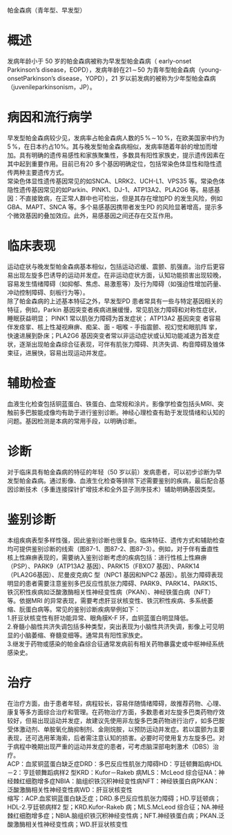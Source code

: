 帕金森病（青年型、早发型）  
# 概述  
发病年龄小于 50  岁的帕金森病被称为早发型帕金森病（ early-onset Parkinson’s disease，EOPD），发病年龄在$21\!\sim\!50$ 为青年型帕金森病（young-onsetParkinson’s disease，YOPD），21 岁以前发病的被称为少年型帕金森病（juvenileparkinsonism，JP）。  
# 病因和流行病学  
早发型帕金森病较少见，发病率占帕金森病人数的$5\,\%\!\sim\!10\,\%$，在欧美国家中约为$5\,\%$，在日本约占$10\%$。其与晚发型帕金森病相似，发病率随着年龄的增加而增加。具有明确的遗传易感性和家族聚集性，多数具有阳性家族史，提示遗传因素在其中起到重要作用。目前已有20 多个基因明确定位，包括常染色体显性和隐性遗传两种主要遗传方式。  
常染色体显性遗传基因常见的如SNCA、LRRK2、UCH-L1、VPS35 等。常染色体隐性遗传基因常见的如Parkin、PINK1、DJ-1、ATP13A2、PLA2G6 等。易感基因：不直接致病，在正常人群中也可检出，但是其存在增加PD 的发生风险，例如GBA、MAPT、SNCA 等。多个易感基因携带者发生PD 的风险显著增高，提示多个微效基因的叠加效应。此外，易感基因之间还存在交互作用。  
# 临床表现  
运动症状与晚发型帕金森病基本相似，包括运动迟缓、震颤、肌强直。治疗后更容易出现左旋多巴诱导的运动并发症。在非运动症状方面，认知功能损害出现较晚，容易发生情绪障碍（如抑郁、焦虑、易激惹等）及行为障碍（如强迫性增加药量、冲动控制障碍、刻板行为等）。  
除了帕金森病的上述基本特征之外，早发型PD 患者常具有一些与特定基因相关的特征，例如，Parkin 基因突变者疾病进展缓慢，常见肌张力障碍和对称性症状，睡眠获益明显； PINK1  常以肌张力障碍为首发症状； ATP13A2  基因突变 者容易伴发痉挛、核上性凝视麻痹、痴呆、面 - 咽喉 - 手指震颤、视幻觉和眼肌阵 挛，快速进展到卧床；PLA2G6 基因突变者常以非运动症状或认知功能减退为首发症状，逐渐出现帕金森综合征表现，可伴有肌张力障碍、共济失调、构音障碍及锥体束征，进展快，容易出现运动并发症。  
# 辅助检查  
血液生化检查包括铜蓝蛋白、铁蛋白、血常规和涂片。影像学检查包括头MRI、突触前多巴胺能成像均有助于进行鉴别诊断。神经心理检查有助于发现情绪和认知的问题。基因检测是本病的常用手段，以明确诊断。  
# 诊断  
对于临床具有帕金森病的特征的年轻（50 岁以前）发病患者，可以初步诊断为早发型帕金森病。通过影像、血液生化检查等排除下述需要鉴别的疾病，最后配合基因诊断技术（多重连接探针扩增技术和全外显子测序技术）辅助明确基因类型。  
# 鉴别诊断  
本组疾病表型多样性强，因此鉴别诊断也很复杂。临床特征、遗传方式和辅助检查均可提供鉴别诊断的线索（图87-1、图87-2、图87-3）。例如，对于伴有垂直性核上性麻痹表现的，需要纳入鉴别诊断考虑的疾病包括：进行性核上性麻痹（PSP）、PARK9（ATP13A2 基因）、PARK15（FBXO7 基因）、PARK14（PLA2G6基因）、尼曼皮克病C 型（NPC1 基因和NPC2 基因）。肌张力障碍表现明显的患者需要注意鉴别多巴反应性肌张力障碍、PARK9、PARK14、PARK15、铁沉积性疾病如泛酸激酶相关性神经变性病（PKAN）、神经铁蛋白病（NFT）等。依据MRI 的异常表现，需要考虑肝豆状核变性、铁沉积性疾病、多系统萎缩、朊蛋白病等。常见的鉴别诊断疾病举例如下：  
1.肝豆状核变性有肝功能异常、眼角膜K-F 环，血铜蓝蛋白明显降低。  
2.脊髓小脑性共济失调包括多种类型，突出表现为小脑性共济失调，影像上可见明显的小脑萎缩、脊髓变细等。通常具有阳性家族史。  
3.继发于药物或感染的帕金森综合征通常发病前有相关药物暴露史或中枢神经系统感染史。  
# 治疗  
在治疗方面，由于患者年轻，病程较长，容易伴随情绪障碍，故推荐药物、心理、康复等多方面综合治疗和管理。在药物治疗方面，多数患者对左旋多巴类药物疗效较好，但易出现运动并发症，故建议先使用非左旋多巴类药物进行治疗，如多巴胺受体激动剂、单胺氧化酶抑制剂、金刚烷胺，以预防运动并发症。若以震颤为主要表现，还可选用苯海索，后者需注意认知的损害。必要时可使用复方左旋多巴。对于病程中晚期出现严重的运动并发症的患者，可考虑脑深部电刺激术（DBS）治疗。  
ACP：血浆铜蓝蛋白缺乏症DRD：多巴反应性肌张力障碍HD：亨廷顿舞蹈病HDL－2：亨廷顿舞蹈病样2 型KRD：Kufor－Rakeb 病MLS：McLeod 综合征NA：神经棘红细胞增多症NBIA：脑组织铁沉积神经变性病NFT：神经铁蛋白病PKAN：泛酸激酶相关性神经变性病WD：肝豆状核变性  
缩写：ACP.血浆铜蓝蛋白缺乏症；DRD.多巴反应性肌张力障碍；HD.亨廷顿病；HDL-2.亨廷顿病样2 型；KRD.Kufor-Rakeb 病；MLS.McLeod 综合征；NA.神经棘红细胞增多症；NBIA.脑组织铁沉积神经变性病；NFT.神经铁蛋白病；PKAN.泛酸激酶相关性神经变性病；WD.肝豆状核变性  

